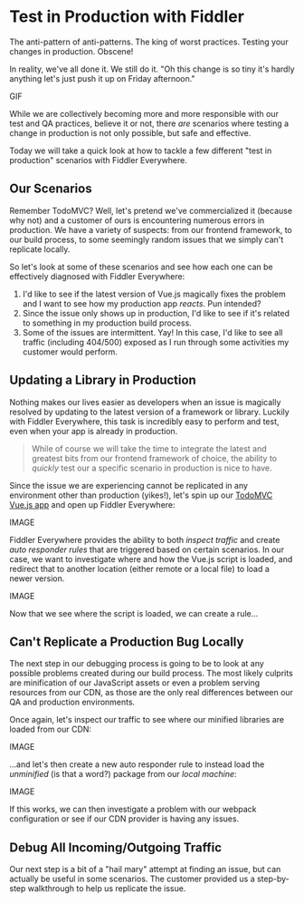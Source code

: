 # Test in Production with Fiddler

The anti-pattern of anti-patterns. The king of worst practices. Testing your changes in production. Obscene!

In reality, we've all done it. We still do it. "Oh this change is so tiny it's hardly anything let's just push it up on Friday afternoon."

GIF

While we are collectively becoming more and more responsible with our test and QA practices, believe it or not, there *are* scenarios where testing a change in production is not only possible, but safe and effective.

Today we will take a quick look at how to tackle a few different "test in production" scenarios with Fiddler Everywhere.

## Our Scenarios

Remember TodoMVC? Well, let's pretend we've commercialized it (because why not) and a customer of ours is encountering numerous errors in production. We have a variety of suspects: from our frontend framework, to our build process, to some seemingly random issues that we simply can't replicate locally.

So let's look at some of these scenarios and see how each one can be effectively diagnosed with Fiddler Everywhere:

1. I'd like to see if the latest version of Vue.js magically fixes the problem and I want to see how my production app *reacts*. Pun intended?
2. Since the issue only shows up in production, I'd like to see if it's related to something in my production build process.
3. Some of the issues are intermittent. Yay! In this case, I'd like to see all traffic (including 404/500) exposed as I run through some activities my customer would perform.

## Updating a Library in Production

Nothing makes our lives easier as developers when an issue is magically resolved by updating to the latest version of a framework or library. Luckily with Fiddler Everywhere, this task is incredibly easy to perform and test, even when your app is already in production.

> While of course we will take the time to integrate the latest and greatest bits from our frontend framework of choice, the ability to *quickly* test our a specific scenario in production is nice to have.

Since the issue we are experiencing cannot be replicated in any environment other than production (yikes!), let's spin up our [TodoMVC Vue.js app](http://todomvc.com/examples/vue/) and open up Fiddler Everywhere:

IMAGE

Fiddler Everywhere provides the ability to both *inspect traffic* and create *auto responder rules* that are triggered based on certain scenarios. In our case, we want to investigate where and how the Vue.js script is loaded, and redirect that to another location (either remote or a local file) to load a newer version.

IMAGE

Now that we see where the script is loaded, we can create a rule...



## Can't Replicate a Production Bug Locally

The next step in our debugging process is going to be to look at any possible problems created during our build process. The most likely culprits are minification of our JavaScript assets or even a problem serving resources from our CDN, as those are the only real differences between our QA and production environments.

Once again, let's inspect our traffic to see where our minified libraries are loaded from our CDN:

IMAGE

...and let's then create a new auto responder rule to instead load the *unminified* (is that a word?) package from our *local machine*:

IMAGE

If this works, we can then investigate a problem with our webpack configuration or see if our CDN provider is having any issues.

## Debug All Incoming/Outgoing Traffic

Our next step is a bit of a "hail mary" attempt at finding an issue, but can actually be useful in some scenarios. The customer provided us a step-by-step walkthrough to help us replicate the issue. 


